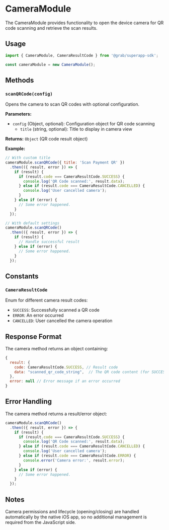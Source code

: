 # CameraModule

The CameraModule provides functionality to open the device camera for QR code scanning and retrieve the scan results.

## Usage

```javascript
import { CameraModule, CameraResultCode } from '@grab/superapp-sdk';

const cameraModule = new CameraModule();
```

## Methods

### `scanQRCode(config)`

Opens the camera to scan QR codes with optional configuration.

**Parameters:**
- `config` (Object, optional): Configuration object for QR code scanning
  - `title` (string, optional): Title to display in camera view

**Returns:** `Object` (QR code result object)

**Example:**
```javascript
// With custom title
cameraModule.scanQRCode({ title: 'Scan Payment QR' })
  .then(({ result, error }) => {
    if (result) {
      if (result.code === CameraResultCode.SUCCESS) {
        console.log('QR Code scanned:', result.data);
      } else if (result.code === CameraResultCode.CANCELLED) {
        console.log('User cancelled camera');
      }
    } else if (error) {
      // Some error happened.
    }
  });

// With default settings
cameraModule.scanQRCode()
  .then(({ result, error }) => {
    if (result) {
      // Handle successful result
    } else if (error) {
      // Some error happened.
    }
  });
```

## Constants

### `CameraResultCode`

Enum for different camera result codes:

- `SUCCESS`: Successfully scanned a QR code
- `ERROR`: An error occurred
- `CANCELLED`: User cancelled the camera operation

## Response Format

The camera method returns an object containing:

```javascript
{
  result: {
    code: CameraResultCode.SUCCESS, // Result code
    data: "scanned_qr_code_string",  // The QR code content (for SUCCESS code)
  },
  error: null // Error message if an error occurred
}
```

## Error Handling

The camera method returns a result/error object:

```javascript
cameraModule.scanQRCode()
  .then(({ result, error }) => {
    if (result) {
      if (result.code === CameraResultCode.SUCCESS) {
        console.log('QR Code scanned:', result.data);
      } else if (result.code === CameraResultCode.CANCELLED) {
        console.log('User cancelled camera');
      } else if (result.code === CameraResultCode.ERROR) {
        console.error('Camera error:', result.error);
      }
    } else if (error) {
      // Some error happened.
    }
  });
```

## Notes

Camera permissions and lifecycle (opening/closing) are handled automatically by the native iOS app, so no additional management is required from the JavaScript side. 